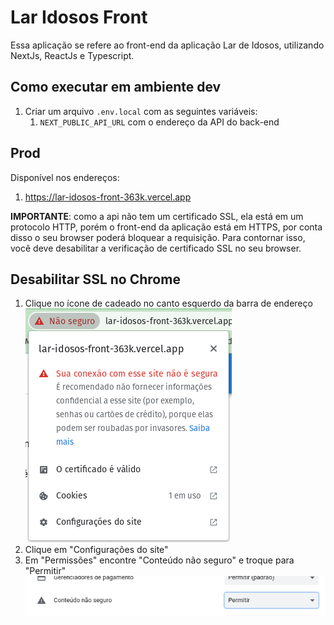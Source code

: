 # Lar Idosos Front

Essa aplicação se refere ao front-end da aplicação Lar de Idosos, utilizando NextJs, ReactJs e Typescript.

## Como executar em ambiente dev

1. Criar um arquivo `.env.local` com as seguintes variáveis:
   1. `NEXT_PUBLIC_API_URL` com o endereço da API do back-end


## Prod
Disponível nos endereços:
1. https://lar-idosos-front-363k.vercel.app

**IMPORTANTE**: como a api não tem um certificado SSL, ela está em um protocolo HTTP, porém o front-end da aplicação está em HTTPS, por conta disso o seu browser poderá bloquear a requisição. Para contornar isso, você deve desabilitar a verificação de certificado SSL no seu browser.

## Desabilitar SSL no Chrome
1. Clique no ícone de cadeado no canto esquerdo da barra de endereço
![Imagem 1, desabilitar SSL](./public/img/desabilitar-ssl1.png)
2. Clique em "Configurações do site"
3. Em "Permissões" encontre "Conteúdo não seguro" e troque para "Permitir"
![Imagem 2, desabilitar SSL](./public/img/desabilitar-ssl2.png)
